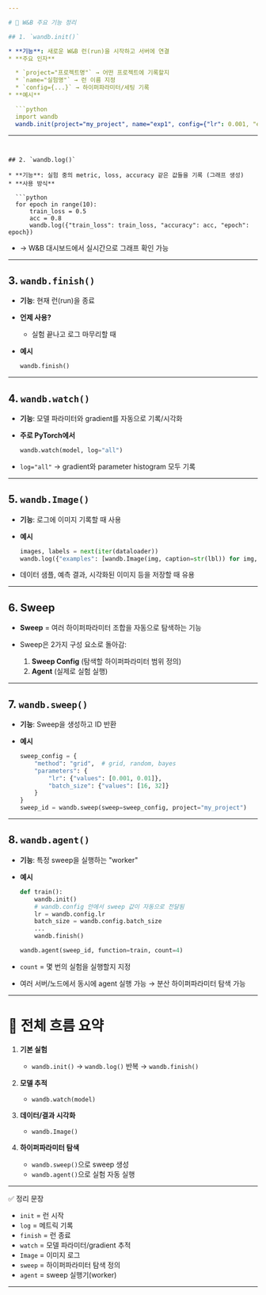 ```yaml
---

# 🔹 W&B 주요 기능 정리

## 1. `wandb.init()`

* **기능**: 새로운 W&B 런(run)을 시작하고 서버에 연결
* **주요 인자**

  * `project="프로젝트명"` → 어떤 프로젝트에 기록할지
  * `name="실험명"` → 런 이름 지정
  * `config={...}` → 하이퍼파라미터/세팅 기록
* **예시**

  ```python
  import wandb
  wandb.init(project="my_project", name="exp1", config={"lr": 0.001, "epochs": 10})
  ```

---
```


## 2. `wandb.log()`

* **기능**: 실험 중의 metric, loss, accuracy 같은 값들을 기록 (그래프 생성)
* **사용 방식**

  ```python
  for epoch in range(10):
      train_loss = 0.5
      acc = 0.8
      wandb.log({"train_loss": train_loss, "accuracy": acc, "epoch": epoch})
  ```
* → W&B 대시보드에서 실시간으로 그래프 확인 가능

---

## 3. `wandb.finish()`

* **기능**: 현재 런(run)을 종료
* **언제 사용?**

  * 실험 끝나고 로그 마무리할 때
* **예시**

  ```python
  wandb.finish()
  ```

---

## 4. `wandb.watch()`

* **기능**: 모델 파라미터와 gradient를 자동으로 기록/시각화
* **주로 PyTorch에서**

  ```python
  wandb.watch(model, log="all")
  ```
* `log="all"` → gradient와 parameter histogram 모두 기록

---

## 5. `wandb.Image()`

* **기능**: 로그에 이미지 기록할 때 사용
* **예시**

  ```python
  images, labels = next(iter(dataloader))
  wandb.log({"examples": [wandb.Image(img, caption=str(lbl)) for img, lbl in zip(images, labels)]})
  ```
* 데이터 샘플, 예측 결과, 시각화된 이미지 등을 저장할 때 유용

---

## 6. Sweep

* **Sweep** = 여러 하이퍼파라미터 조합을 자동으로 탐색하는 기능
* Sweep은 2가지 구성 요소로 돌아감:

  1. **Sweep Config** (탐색할 하이퍼파라미터 범위 정의)
  2. **Agent** (실제로 실험 실행)

---

## 7. `wandb.sweep()`

* **기능**: Sweep을 생성하고 ID 반환
* **예시**

  ```python
  sweep_config = {
      "method": "grid",  # grid, random, bayes
      "parameters": {
          "lr": {"values": [0.001, 0.01]},
          "batch_size": {"values": [16, 32]}
      }
  }
  sweep_id = wandb.sweep(sweep=sweep_config, project="my_project")
  ```

---

## 8. `wandb.agent()`

* **기능**: 특정 sweep을 실행하는 "worker"
* **예시**

  ```python
  def train():
      wandb.init()
      # wandb.config 안에서 sweep 값이 자동으로 전달됨
      lr = wandb.config.lr
      batch_size = wandb.config.batch_size
      ...
      wandb.finish()

  wandb.agent(sweep_id, function=train, count=4)
  ```
* `count` = 몇 번의 실험을 실행할지 지정
* 여러 서버/노드에서 동시에 agent 실행 가능 → 분산 하이퍼파라미터 탐색 가능

---

# 🔹 전체 흐름 요약

1. **기본 실험**

   * `wandb.init()` → `wandb.log()` 반복 → `wandb.finish()`

2. **모델 추적**

   * `wandb.watch(model)`

3. **데이터/결과 시각화**

   * `wandb.Image()`

4. **하이퍼파라미터 탐색**

   * `wandb.sweep()`으로 sweep 생성
   * `wandb.agent()`으로 실험 자동 실행

---

✅ 정리 문장

* `init` = 런 시작
* `log` = 메트릭 기록
* `finish` = 런 종료
* `watch` = 모델 파라미터/gradient 추적
* `Image` = 이미지 로그
* `sweep` = 하이퍼파라미터 탐색 정의
* `agent` = sweep 실행기(worker)

---


